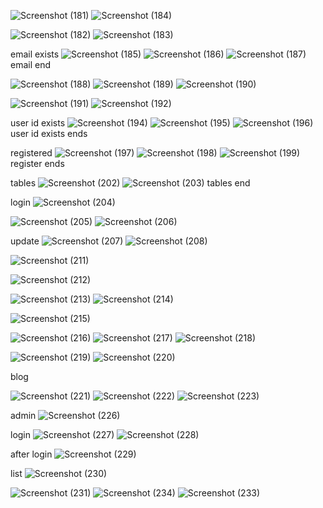 ![Screenshot (181)](https://github.com/vijaya-rathod/SDP_Batch3_Code/assets/119282682/8fdada93-3281-4ef8-b4f1-d02851bdff7b)
![Screenshot (184)](https://github.com/vijaya-rathod/SDP_Batch3_Code/assets/119282682/7f6f77e4-6e10-40ff-a10d-51da15c01dbc)

![Screenshot (182)](https://github.com/vijaya-rathod/SDP_Batch3_Code/assets/119282682/5f359d84-afd1-492d-ab4d-4bb491a417b2)
![Screenshot (183)](https://github.com/vijaya-rathod/SDP_Batch3_Code/assets/119282682/f6183234-0111-45db-a866-1343756cd1f4)

email exists
![Screenshot (185)](https://github.com/vijaya-rathod/SDP_Batch3_Code/assets/119282682/e36ff483-aab8-432f-97de-5f416ee50ea9)
![Screenshot (186)](https://github.com/vijaya-rathod/SDP_Batch3_Code/assets/119282682/e55fa61e-ffb9-45a2-97b1-420af023e1d9)
![Screenshot (187)](https://github.com/vijaya-rathod/SDP_Batch3_Code/assets/119282682/e3e56389-9404-4d16-9b88-2c21d70bd8cf)
email end

![Screenshot (188)](https://github.com/vijaya-rathod/SDP_Batch3_Code/assets/119282682/2662bc93-f376-4456-9677-7982301600bb)
![Screenshot (189)](https://github.com/vijaya-rathod/SDP_Batch3_Code/assets/119282682/f7957015-65b7-42d7-a712-2b5e637fed99)
![Screenshot (190)](https://github.com/vijaya-rathod/SDP_Batch3_Code/assets/119282682/04b161e0-ec23-4bb6-9a9f-7f50fe6491e2)

![Screenshot (191)](https://github.com/vijaya-rathod/SDP_Batch3_Code/assets/119282682/4c352abc-892b-4326-80ce-2baed5a3d6ed)
![Screenshot (192)](https://github.com/vijaya-rathod/SDP_Batch3_Code/assets/119282682/71d0dd7b-f3fc-496c-9eab-c3ce01b2e48b)

user id exists
![Screenshot (194)](https://github.com/vijaya-rathod/SDP_Batch3_Code/assets/119282682/e5857df1-ad06-44e3-85bf-130f2a789b14)
![Screenshot (195)](https://github.com/vijaya-rathod/SDP_Batch3_Code/assets/119282682/f25edf8e-328d-486e-891e-580b96d4f7b3)
![Screenshot (196)](https://github.com/vijaya-rathod/SDP_Batch3_Code/assets/119282682/55965a2b-58dc-484b-9e5c-afd058c5edd2)
user id exists ends

registered
![Screenshot (197)](https://github.com/vijaya-rathod/SDP_Batch3_Code/assets/119282682/f18aec65-a4ec-43ca-8466-7dc17dbd3245)
![Screenshot (198)](https://github.com/vijaya-rathod/SDP_Batch3_Code/assets/119282682/5d276427-05dd-4a60-91e4-e850fd21132c)
![Screenshot (199)](https://github.com/vijaya-rathod/SDP_Batch3_Code/assets/119282682/7c162148-dfdf-4747-8c69-9c6bee664194)
register ends

tables 
![Screenshot (202)](https://github.com/vijaya-rathod/SDP_Batch3_Code/assets/119282682/be1f42ee-91e4-42ee-b25f-e7660cf38fca)
![Screenshot (203)](https://github.com/vijaya-rathod/SDP_Batch3_Code/assets/119282682/55144652-6019-4b5a-91da-6134aa085bab)
tables end

login
![Screenshot (204)](https://github.com/vijaya-rathod/SDP_Batch3_Code/assets/119282682/1f08ca30-3143-4f90-8a68-d9951f9414e8)

![Screenshot (205)](https://github.com/vijaya-rathod/SDP_Batch3_Code/assets/119282682/ca80921a-764b-4f4d-a604-88705b079995)
![Screenshot (206)](https://github.com/vijaya-rathod/SDP_Batch3_Code/assets/119282682/ddba0127-0a88-4e6b-9b2a-e1ccbf81f199)


update
![Screenshot (207)](https://github.com/vijaya-rathod/SDP_Batch3_Code/assets/119282682/82e81590-9965-4d7b-b9ba-13322678264a)
![Screenshot (208)](https://github.com/vijaya-rathod/SDP_Batch3_Code/assets/119282682/74012427-62f5-49b2-83a3-c2db5ca99d9f)


![Screenshot (211)](https://github.com/vijaya-rathod/SDP_Batch3_Code/assets/119282682/ca7b6e2c-b13e-4914-8ac6-c3024fdbac9c)

![Screenshot (212)](https://github.com/vijaya-rathod/SDP_Batch3_Code/assets/119282682/e0ea9d85-fe53-4c36-af17-4d61596f6231)


![Screenshot (213)](https://github.com/vijaya-rathod/SDP_Batch3_Code/assets/119282682/92847407-7ba2-48b5-a302-98cce87fdaa5)
![Screenshot (214)](https://github.com/vijaya-rathod/SDP_Batch3_Code/assets/119282682/86c17583-9f2c-465d-b1ed-84e99dd1180d)


![Screenshot (215)](https://github.com/vijaya-rathod/SDP_Batch3_Code/assets/119282682/31289d08-5cfa-4109-b90f-82c8696aab8e)



![Screenshot (216)](https://github.com/vijaya-rathod/SDP_Batch3_Code/assets/119282682/adc453b2-0610-4ef2-bf39-765efadfa858)
![Screenshot (217)](https://github.com/vijaya-rathod/SDP_Batch3_Code/assets/119282682/99fdd329-65d2-4466-97f5-6f3c4e4eb719)
![Screenshot (218)](https://github.com/vijaya-rathod/SDP_Batch3_Code/assets/119282682/7f9376f4-201b-4593-b04e-d7e58a029a84)


![Screenshot (219)](https://github.com/vijaya-rathod/SDP_Batch3_Code/assets/119282682/0e1102bd-7483-4caa-a223-b4b63113da99)
![Screenshot (220)](https://github.com/vijaya-rathod/SDP_Batch3_Code/assets/119282682/ce39a06c-b357-4394-bb48-b3edbf708798)


blog

![Screenshot (221)](https://github.com/vijaya-rathod/SDP_Batch3_Code/assets/119282682/be2b2596-7410-4689-bf82-7361a94809ed)
![Screenshot (222)](https://github.com/vijaya-rathod/SDP_Batch3_Code/assets/119282682/04790dbf-79bd-4b79-8c2a-832027270363)
![Screenshot (223)](https://github.com/vijaya-rathod/SDP_Batch3_Code/assets/119282682/8bee3466-9c6c-4097-a632-a40df2ad2292)


admin
![Screenshot (226)](https://github.com/vijaya-rathod/SDP_Batch3_Code/assets/119282682/53799387-a945-498d-adcc-e2dcf3a75ebf)

login
![Screenshot (227)](https://github.com/vijaya-rathod/SDP_Batch3_Code/assets/119282682/a0001b5a-9adb-44d9-9775-4bb2ea40580c)
![Screenshot (228)](https://github.com/vijaya-rathod/SDP_Batch3_Code/assets/119282682/ad7cfe87-a320-4204-939e-03ee8b1a6301)

after login
![Screenshot (229)](https://github.com/vijaya-rathod/SDP_Batch3_Code/assets/119282682/7081f31c-5894-4607-b915-efc13754499f)

list
![Screenshot (230)](https://github.com/vijaya-rathod/SDP_Batch3_Code/assets/119282682/5a7017a7-d751-4aec-855b-e05bc8c19c77)


![Screenshot (231)](https://github.com/vijaya-rathod/SDP_Batch3_Code/assets/119282682/323fad64-3afa-41eb-ade7-b610dd3c310e)
![Screenshot (234)](https://github.com/vijaya-rathod/SDP_Batch3_Code/assets/119282682/1b9ee02e-9a2f-414a-b82a-5654b322557b)
![Screenshot (233)](https://github.com/vijaya-rathod/SDP_Batch3_Code/assets/119282682/445c9a0e-81d0-4e48-9de2-14aba93b544d)
